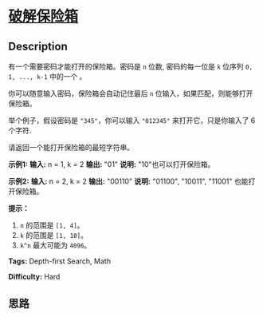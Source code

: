 # [破解保险箱][title]

## Description

有一个需要密码才能打开的保险箱。密码是 `n` 位数, 密码的每一位是 `k` 位序列 `0, 1, ..., k-1` 中的一个 。

你可以随意输入密码，保险箱会自动记住最后 `n` 位输入，如果匹配，则能够打开保险箱。

举个例子，假设密码是 `"345"`，你可以输入 `"012345"` 来打开它，只是你输入了 6 个字符.

请返回一个能打开保险箱的最短字符串。



**示例1:**
            **输入:** n = 1, k = 2    **输出:** "01"    **说明:** "10"也可以打开保险箱。    



**示例2:**
            **输入:** n = 2, k = 2    **输出:** "00110"    **说明:** "01100", "10011", "11001" 也能打开保险箱。    



**提示：**

  1. `n` 的范围是 `[1, 4]`。
  2. `k` 的范围是 `[1, 10]`。
  3. `k^n` 最大可能为 `4096`。




**Tags:** Depth-first Search, Math

**Difficulty:** Hard

## 思路

[title]: https://leetcode-cn.com/problems/cracking-the-safe
